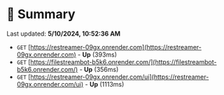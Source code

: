 # 📖 Summary
Last updated: **5/10/2024, 10:52:36 AM**

- `GET` [https://restreamer-09gx.onrender.com](https://restreamer-09gx.onrender.com) - **Up** (393ms)
- `GET` [https://filestreambot-b5k6.onrender.com/](https://filestreambot-b5k6.onrender.com/) - **Up** (356ms)
- `GET` [https://restreamer-09gx.onrender.com/ui](https://restreamer-09gx.onrender.com/ui) - **Up** (1113ms)
